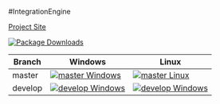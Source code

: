 #IntegrationEngine

[Project Site](http://inengine.net/)


[![Package Downloads](https://img.shields.io/nuget/dt/IntegrationEngine.svg?style=flat-square)](https://www.nuget.org/packages/IntegrationEngine/)

| Branch  | Windows                                               | Linux                                              |
| ------- | ----------------------------------------------------- | -------------------------------------------------- |
| master  | [![master Windows][masterWindows]](masterAppVeyor)    | [![master Linux][masterLinux]](travis)             |
| develop | [![develop Windows][developWindows]](developAppVeyor) | [![develop Windows][developLinux]](travis)         |

[masterAppVeyor]: https://ci.appveyor.com/project/ethanhann/inengine-net/branch/master
[developAppVeyor]: https://ci.appveyor.com/project/ethanhann/inengine-net/branch/develop
[travis]: https://travis-ci.org/ethanhann/InEngine.NET
[masterWindows]: https://ci.appveyor.com/api/projects/status/github/ethanhann/inengine.net?branch=master&svg=true
[developWindows]: https://ci.appveyor.com/api/projects/status/github/ethanhann/inengine.net?branch=develop&svg=true
[masterLinux]: https://travis-ci.org/ethanhann/InEngine.NET.svg?branch=master?style=flat-square
[developLinux]: https://travis-ci.org/ethanhann/InEngine.NET.svg?branch=develop?style=flat-square


